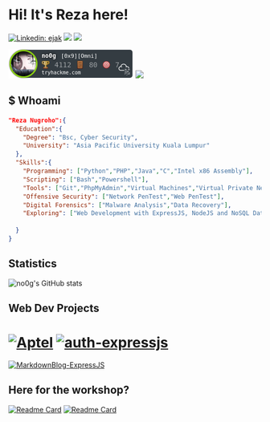# Hi! It's Reza here!
[![Linkedin: ejak](https://img.shields.io/badge/-Linkedin-blue?style=flat-square&logo=Linkedin&logoColor=white&link=https://www.linkedin.com/in/jmp2rsp/)](https://www.linkedin.com/in/jmp2rsp/)
[![](https://img.shields.io/badge/web-no0g.github.io-blue)](https://no0g.github.io)
![](https://img.shields.io/badge/Status-Looking%20for%20Cyber%20Security%20Role-green)
<!--
**no0g/no0g** is a ✨ _special_ ✨ repository because its `README.md` (this file) appears on your GitHub profile.

Here are some ideas to get you started:

- 🔭 I’m currently working on ...
- 🌱 I’m currently learning ...
- 👯 I’m looking to collaborate on ...
- 🤔 I’m looking for help with ...
- 💬 Ask me about ...
- 📫 How to reach me: ...
- 😄 Pronouns: ...
- ⚡ Fun fact: ...
-->

![](./no0g.png)
![](http://www.hackthebox.eu/badge/image/162586)


## $ Whoami
```json
"Reza Nugroho":{
  "Education":{
    "Degree": "Bsc, Cyber Security",
    "University": "Asia Pacific University Kuala Lumpur"
  },
  "Skills":{
    "Programming": ["Python","PHP","Java","C","Intel x86 Assembly"],
    "Scripting": ["Bash","Powershell"],
    "Tools": ["Git","PhpMyAdmin","Virtual Machines","Virtual Private Network"],
    "Offensive Security": ["Network PenTest","Web PenTest"],
    "Digital Forensics": ["Malware Analysis","Data Recovery"],
    "Exploring": ["Web Development with ExpressJS, NodeJS and NoSQL Database"]

  }
}
```
## Statistics
![no0g's GitHub stats](https://github-readme-stats.vercel.app/api?username=no0g&count_private=true&theme=dracula)

## Web Dev Projects
[![Aptel](https://github-readme-stats.vercel.app/api/pin/?username=no0g&repo=APtel)](https://github.com/no0g/APtel)
[![auth-expressjs](https://github-readme-stats.vercel.app/api/pin/?username=no0g&repo=auth-expressjs)](https://github.com/no0g/auth-expressjs)
======================================================================================================================================================
[![MarkdownBlog-ExpressJS](https://github-readme-stats.vercel.app/api/pin/?username=no0g&repo=MarkdownBlog-ExpressJS)](https://github.com/no0g/MarkdownBlog-ExpressJS)



## Here for the workshop?
[![Readme Card](https://github-readme-stats.vercel.app/api/pin/?username=no0g&repo=webdev-rubick-workshop)](https://github.com/no0g/webdev-rubick-workshop)
[![Readme Card](https://github-readme-stats.vercel.app/api/pin/?username=no0g&repo=PHP-BasicCRUD)](https://github.com/no0g/PHP-BasicCRUD)

